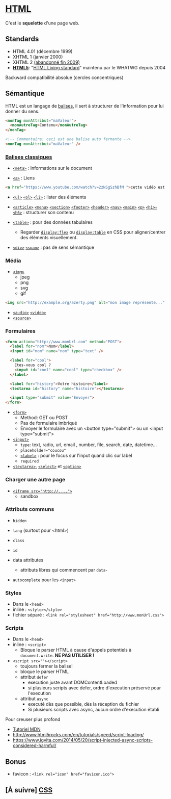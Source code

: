 # [HTML](https://developer.mozilla.org/fr/docs/Web/html)

C'est le **squelette** d'une page web.

## Standards

* HTML 4.01 (décembre 1999)
* XHTML 1 (janvier 2000)
* XHTML 2 [(abandonné fin 2009)](http://www.w3.org/News/2009#entry-6601)
* [**HTML5**](https://fr.wikipedia.org/wiki/HTML5): "[HTML Living standard](http://www.whatwg.org/specs/web-apps/current-work/multipage/index.html)" maintenu par le WHATWG depuis 2004

Backward compatibilité absolue (cercles concentriques)


## Sémantique

HTML est un langage de [balises](https://developer.mozilla.org/fr/docs/Web/Guide/HTML/HTML5/Liste_des_%C3%A9l%C3%A9ments_HTML5), il sert à structurer de l'information pour lui donner du sens.

```html
<monTag monAttribut="maValeur">
  <monAutreTag>Contenu</monAutreTag>
</monTag>

<!-- Commentaire: ceci est une balise auto fermante -->
<monTag monAttribut="maValeur" />
```

### [Balises classiques](https://developer.mozilla.org/fr/docs/Web/HTML/Element)

* [`<meta>`](https://developer.mozilla.org/fr/docs/Web/HTML/Element/meta) : Informations sur le document

* [`<a>`](https://developer.mozilla.org/fr/docs/Web/HTML/Element/a) : Liens
```html
<a href="https://www.youtube.com/watch?v=2zNSgSzhBfM ">cette vidéo est géniale !</a>
```

* [`<ul>`](https://developer.mozilla.org/fr/docs/Web/HTML/Element/ul) [`<ol>`](https://developer.mozilla.org/fr/docs/Web/HTML/Element/ol) [`<li>`](https://developer.mozilla.org/fr/docs/Web/HTML/Element/li) :  lister des éléments

* [`<article>`](https://developer.mozilla.org/fr/docs/Web/HTML/Element/article) [`<menu>`](https://developer.mozilla.org/fr/docs/Web/HTML/Element/menu) [`<section>`](https://developer.mozilla.org/fr/docs/Web/HTML/Element/section) [`<footer>`](https://developer.mozilla.org/fr/docs/Web/HTML/Element/footer) [`<header>`](https://developer.mozilla.org/fr/docs/Web/HTML/Element/ul) [`<nav>`](https://developer.mozilla.org/fr/docs/Web/HTML/Element/nav) [`<main>`](https://developer.mozilla.org/fr/docs/Web/HTML/Element/main) [`<p>`](https://developer.mozilla.org/fr/docs/Web/HTML/Element/p) [`<h1>`-`<h6>`](https://developer.mozilla.org/fr/docs/Web/HTML/Element/Heading_Elements) : structurer son contenu

* [`<table>`](https://developer.mozilla.org/fr/docs/Web/HTML/Element/table) : pour des données tabulaires
    * Regarder [`display:flex`](https://developer.mozilla.org/en-US/docs/Web/CSS/flex) ou [`display:table`](https://developer.mozilla.org/en-US/docs/Web/CSS/display) en CSS pour aligner/centrer des éléments visuellement.

* [`<div>`](https://developer.mozilla.org/fr/docs/Web/HTML/Element/div) [`<span>`](https://developer.mozilla.org/fr/docs/Web/HTML/Element/span) : pas de sens sémantique

### Média

* [`<img>`](https://developer.mozilla.org/fr/docs/Web/HTML/Element/img)
    * jpeg
    * png
    * svg
    * gif
```html
<img src="http://example.org/azerty.png" alt="mon image représente..." />
```
* [`<audio>`](https://developer.mozilla.org/fr/docs/Web/HTML/Element/audio) [`<video>`](https://developer.mozilla.org/fr/docs/Web/HTML/Element/video)
* [`<source>`](https://developer.mozilla.org/fr/docs/Web/HTML/Element/source)

### Formulaires

```html
<form action="http://www.monUrl.com" method="POST">
  <label for="nom">Nom</label>
  <input id="nom" name="nom" type="text" />

  <label for="cool">
    Etes-vous cool ?
    <input id="cool" name="cool" type="checkbox" />
  </label>

  <label for="history">Votre histoire</label>
  <textarea id="history" name="histoire"></textarea>

  <input type="submit" value="Envoyer">
</form>
```

* [`<form>`](https://developer.mozilla.org/fr/docs/Web/HTML/Element/form)
    * Method: GET ou POST
    * Pas de formulaire imbriqué
    * Envoyer le formulaire avec un &lt;button type="submit"> ou un &lt;input type="submit">
* [`<input>`](https://developer.mozilla.org/fr/docs/Web/HTML/Element/input)
    * `type`: text, radio, url, email , number, file, search, date, datetime...
    * `placeholder="coucou"`
    * [`<label>`](https://developer.mozilla.org/en-US/docs/Web/HTML/Element/label) : pour le focus sur l'input quand clic sur label
    * `required`
* [`<textarea>`](https://developer.mozilla.org/fr/docs/Web/HTML/Element/textarea), [`<select>`](https://developer.mozilla.org/fr/docs/Web/HTML/Element/textarea) et [`<option>`](https://developer.mozilla.org/fr/docs/Web/HTML/Element/option)


### Charger une autre page

* [`<iframe src="http://....">`](https://developer.mozilla.org/en-US/docs/Web/HTML/Element/iframe)
    * sandbox

### Attributs communs

* `hidden`
* `lang` (surtout pour &lt;html>)
* `class`
* `id`
* data attributes
    * attributs libres qui commencent par `data-`

* `autocomplete` pour les `<input>`

### Styles

* Dans le `<head>`
* inline : `<style></style>`
* fichier séparé : `<link rel="stylesheet" href="http://www.monUrl.css">`

### Scripts

* Dans le `<head>`
* inline : `<script>`
    * Bloque le parser HTML à cause d'appels potentiels à `document.write`. **NE PAS UTILISER !**
* `<script src=""></script>`
  * toujours fermer la balise!
  * bloque le parser HTML
  * attribut `defer`
      * execution juste avant DOMContentLoaded
      * si plusieurs scripts avec defer, ordre d'execution préservé pour l'execution
  * attribut `async`
      * executé dès que possible, dès la réception du fichier
      * Si plusieurs scripts avec async, aucun ordre d'execution établi


Pour creuser plus profond
* [Tutoriel MDN](https://developer.mozilla.org/fr/docs/Apprendre/HTML/Balises_HTML)
* http://www.html5rocks.com/en/tutorials/speed/script-loading/
* https://www.igvita.com/2014/05/20/script-injected-async-scripts-considered-harmful/

## Bonus

* favicon : `<link rel="icon" href="favicon.ico">`

## [À suivre] [CSS](./css.md)
